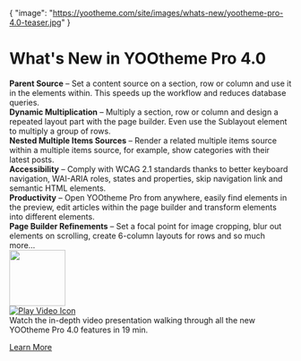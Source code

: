 {
    "image": "https://yootheme.com/site/images/whats-new/yootheme-pro-4.0-teaser.jpg"
}

# What's New in YOOtheme Pro 4.0

<div class="uk-grid-small" uk-grid>
    <div class="uk-width-auto">
        <span class="uk-text-success" uk-icon="check"></span>
    </div>
    <div class="uk-width-expand">
        <strong>Parent Source</strong> – Set a content source on a section, row or column and use it in the elements within. This speeds up the workflow and reduces database queries.
    </div>
</div>

<div class="uk-grid-small" uk-grid>
    <div class="uk-width-auto">
        <span class="uk-text-success" uk-icon="check"></span>
    </div>
    <div class="uk-width-expand">
        <strong>Dynamic Multiplication</strong> – Multiply a section, row or column and design a repeated layout part with the page builder. Even use the Sublayout element to multiply a group of rows.
    </div>
</div>

<div class="uk-grid-small" uk-grid>
    <div class="uk-width-auto">
        <span class="uk-text-success" uk-icon="check"></span>
    </div>
    <div class="uk-width-expand">
        <strong>Nested Multiple Items Sources</strong> – Render a related multiple items source within a multiple items source, for example, show categories with their latest posts.
    </div>
</div>

<div class="uk-grid-small" uk-grid>
    <div class="uk-width-auto">
        <span class="uk-text-success" uk-icon="check"></span>
    </div>
    <div class="uk-width-expand">
        <strong>Accessibility</strong> – Comply with WCAG 2.1 standards thanks to better keyboard navigation, WAI-ARIA roles, states and properties, skip navigation link and semantic HTML elements. 
    </div>
</div>

<div class="uk-grid-small" uk-grid>
    <div class="uk-width-auto">
        <span class="uk-text-success" uk-icon="check"></span>
    </div>
    <div class="uk-width-expand">
        <strong>Productivity</strong> – Open YOOtheme Pro from anywhere, easily find elements in the preview, edit articles within the page builder and transform elements into different elements.
    </div>
</div>

<div class="uk-grid-small" uk-grid>
    <div class="uk-width-auto">
        <span class="uk-text-success" uk-icon="check"></span>
    </div>
    <div class="uk-width-expand">
        <strong>Page Builder Refinements</strong> – Set a focal point for image cropping, blur out elements on scrolling, create 6-column layouts for rows and so much more…
    </div>
</div>

<div class="uk-grid-small uk-flex-middle uk-margin-top" uk-grid uk-lightbox="video-autoplay: true;">
    <div class="uk-width-auto">
        <a class="uk-position-relative" href="https://www.youtube-nocookie.com/watch?v=bazdXpiZrX0">
            <img class="uk-border-rounded" src="https://yootheme.com/site/images/whats-new/yootheme-pro-4.0-video-poster.jpg" width="100" alt>
            <div class="uk-position-center">
                <img src="https://yootheme.com/site/images/play.svg" alt="Play Video Icon">
            </div>
        </a>
    </div>
    <div class="uk-width-expand">Watch the in-depth video presentation walking through all the new YOOtheme Pro 4.0 features in 19 min.</div>
</div>

<p class="uk-margin-medium-top uk-margin-remove-bottom"><a class="uk-button uk-button-primary" href="https://yootheme.com/blog/2023/05/24/yootheme-pro-4.0-next-level-dynamic-content-accessiblity-and-productivity" target="_blank">Learn More</a></p>
